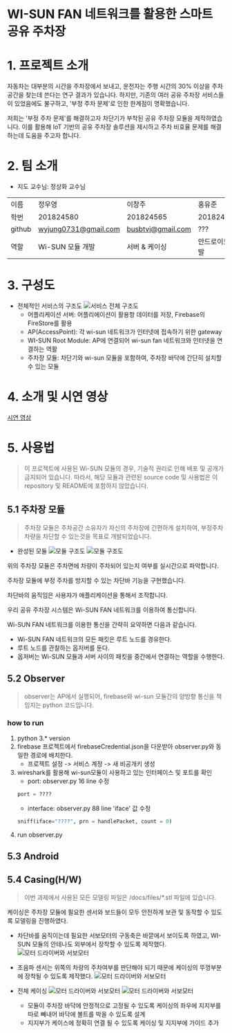 # **WI-SUN FAN 네트워크를 활용한 스마트 공유 주차장**

# 1. 프로젝트 소개
자동차는 대부분의 시간을 주차장에서 보내고, 운전자는 주행 시간의 30% 이상을 주차 공간을 찾는데 쓴다는 연구 결과가 있습니다. 하지만, 기존의 여러 공유 주차장 서비스들이 있었음에도 불구하고, '부정 주차 문제'로 인한 한계점이 명확했습니다. 

저희는 '부정 주차 문제'를 해결하고자 차단기가 부착된 공유 주차장 모듈을 제작하였습니다. 이를 활용해 IoT 기반의 공유 주차장 솔루션을 제시하고 주차 비효율 문제를 해결하는데 도움을 주고자 합니다.

# 2. 팀 소개
- 지도 교수님: 정상화 교수님

|||||
|-|-|-|-|
|이름|정우영|이창주|홍유준|
|학번|201824580|201824565|201824615|
|github|wyjung0731@gmail.com|busbtvi@gmail.com|???|
|역할|Wi-SUN 모듈 개발|서버 & 케이싱|안드로이드 개발|


# 3. 구성도
- 전체적인 서비스의 구조도
![서비스 전체 구조도](./docs/files/structure.jpg)
    - 어플리케이션 서버: 어플리에이션이 활용항 데이터를 저장, Firebase의 FireStore를 활용
    - AP(AccessPoint): 각 wi-sun 네트워크가 인터넷에 접속하기 위한 gateway
    - WI-SUN Root Module: AP에 연결되어 wi-sun fan 네트워크와 인터넷을 연결하는 역활
    - 주차장 모듈: 차단기와 wi-sun 모듈을 포함하여, 주차장 바닥에 간단히 설치할 수 있는 모듈

# 4. 소개 및 시연 영상
[시연 영상](https://youtube.com/)

# 5. 사용법
> 이 프로젝트에 사용된 Wi-SUN 모듈의 경우, 기술적 권리로 인해 배포 및 공개가 금지되어 있습니다. 따라서, 해당 모듈과 관련된 source code 및 사용법은 이 repository 및 README에 포함하지 않았습니다.

## 5.1 주차장 모듈
> 주차장 모듈은 주차공간 소유자가 자신의 주차장에 간편하게 설치하여, 부정주차 차량을 차단할 수 있는것을 목표로 개발되었습니다.

- 완성된 모듈
![모듈 구조도](./docs/files/module_real_1.png)
![모듈 구조도](./docs/files/module_real_2.png)

위의 주차장 모듈은 주차면에 차량이 주차되어 있는지 여부를 실시간으로 파악합니다.

주차장 모듈에 부정 주차를 방지할 수 있는 차단바 기능을 구현했습니다. 

차단바의 움직임은 사용자가 애플리케이션을 통해서 조작합니다. 

우리 공유 주차장 시스템은 Wi-SUN FAN 네트워크를 이용하여 통신합니다. 

Wi-SUN FAN 네트워크를 이용한 통신을 간략히 요약하면 다음과 같습니다.
- Wi-SUN FAN 네트워크의 모든 패킷은 루트 노드를 경유한다.
- 루트 노드를 관찰하는 옵저버를 둔다.
- 옵저버는 Wi-SUN 모듈과 서버 사이의 패킷을 중간에서 연결하는 역할을 수행한다.


## 5.2 Observer
> observer는 AP에서 실행되어, firebase와 wi-sun 모듈간의 양방향 통신을 책임지는 python 코드입니다.

### how to run
1. python 3.* version
2. firebase 프로젝트에서 firebaseCredential.json을 다운받아 observer.py와 동일한 경로에 배치한다. 
    - 프로젝트 설정 -> 서비스 계정 -> 새 비공개키 생성
3. wireshark를 활용해 wi-sun모듈이 사용하고 있는 인터페이스 및 포트를 확인
    - port: observer.py 16 line 수정
    ```python
    port = ????
    ```
    - interface: observer.py 88 line 'iface' 값 수정
    ```python
    sniff(iface="????", prn = handlePacket, count = 0)
    ```
4. run observer.py

## 5.3 Android


## 5.4 Casing(H/W)
> 이번 과제에서 사용된 모든 모델링 파일은 /docs/files/*.stl 파일에 있습니다.

케이싱은 주차장 모듈에 필요한 센서와 보드들이 모두 안전하게 보관 및 동작할 수 있도록 모델링을 진행하였다. 

- 차단바를 움직이는데 필요한 서보모터의 구동축은 바깥에서 보이도록 하였고, WI-SUN 모듈의 안테나도 외부에서 장착할 수 있도록 제작했다.
![모터 드라이버와 서보모터](./docs/files/casing_down.png)
- 초음파 센서는 위쪽의 차량의 주차여부를 판단해야 되기 때문에 케이싱의 뚜껑부분에 장착될 수 있도록 제작했다.
![모터 드라이버와 서보모터](./docs/files/casing_up.png)

- 전체 케이싱
![모터 드라이버와 서보모터](./docs/files/casing_whole.png)
![모터 드라이버와 서보모터](./docs/files/casing_batch_diagram.png)
    - 모듈이 주차장 바닥에 안정적으로 고정될 수 있도록 케이싱의 좌우에 지지부를 따로 빼내어 바닥에 볼트를 박을 수 있도록 설계
    - 지지부가 케이스에 정확히 연결 될 수 있도록 케이싱 및 지지부에 가이드 추가

